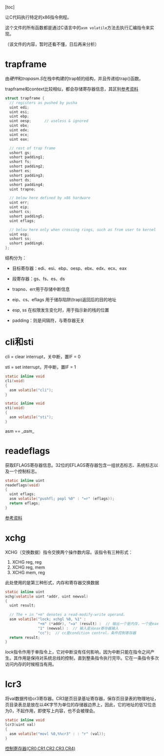 [toc]

让C代码执行特定的x86指令例程。

这个文件的所有函数都是通过C语言中的`asm volatile`方法去执行汇编指令来实现。

（该文件的内容，暂时还看不懂，日后再来分析）

# trapframe

由*硬件*和*trapasm.S*在栈中构建的trap帧的结构，并且传递给trap()函数。

trapframe和context比较相似，都会存储寄存器信息，其区别[参考资料](https://mhy12345.xyz/technology/ucore-trapframe-context/)

```c
struct trapframe {
  // registers as pushed by pusha
  uint edi;
  uint esi;
  uint ebp;
  uint oesp;      // useless & ignored
  uint ebx;
  uint edx;
  uint ecx;
  uint eax;

  // rest of trap frame
  ushort gs;
  ushort padding1;
  ushort fs;
  ushort padding2;
  ushort es;
  ushort padding3;
  ushort ds;
  ushort padding4;
  uint trapno;

  // below here defined by x86 hardware
  uint err;
  uint eip;
  ushort cs;
  ushort padding5;
  uint eflags;

  // below here only when crossing rings, such as from user to kernel
  uint esp;
  ushort ss;
  ushort padding6;
};
```

结构分为：

* 目标寄存器：edi、esi、ebp、oesp、ebx、edx、ecx、eax

* 段寄存器：gs、fs、es、ds

* trapno、err用于存储中断信息

* eip、cs、eflags 用于储存陷阱(trap)返回后的目的地址

* esp, ss 在权限发生变化时，用于指示新的栈的位置

* padding：则是间隔符，与寄存器无关

  



# cli和sti

cli = clear interrupt，关中断，置IF = 0

sti = set interrupt，开中断，置IF = 1

```c
static inline void
cli(void)
{
  asm volatile("cli");
}

static inline void
sti(void)
{
  asm volatile("sti");
}
```

asm == \__asm__

# readeflags

获取EFLAGS寄存器信息。32位的EFLAGS寄存器包含一组状态标志、系统标志以及一个控制标志。

```c
static inline uint
readeflags(void)
{
  uint eflags;
  asm volatile("pushfl; popl %0" : "=r" (eflags));
  return eflags;
}
```

[参考资料](https://blog.csdn.net/jn1158359135/article/details/7761011)



# xchg

XCHG（交换数据）指令交换两个操作数内容。该指令有三种形式：

1. XCHG reg, reg
2. XCHG reg, mem
3. XCHG mem, reg

此处使用的是第三种形式，内存和寄存器交换数据

```c
static inline uint
xchg(volatile uint *addr, uint newval)
{
  uint result;
  
  // The + in "+m" denotes a read-modify-write operand.
  asm volatile("lock; xchgl %0, %1" :
               "+m" (*addr), "=a" (result) :  // 输出一个是内存，一个是eax寄存器
               "1" (newval) :  // 输入是从eax寄存器输入
               "cc");  // cc是condition control，条件控制寄存器
  return result;
}
```

*lock*指令作用于单指令上，它对中断没有任何影响，因为中断只能在指令之间产生。其作用是保持对系统总线的控制，直到整条指令执行完毕。它在一条指令多次访问内存的时候相当有用。



# lcr3

将val数据传给cr3寄存器。CR3是页目录基址寄存器，保存页目录表的物理地址，页目录表总是放在以4K字节为单位的存储器边界上，因此，它的地址的低12位总为0，不起作用，即使写上内容，也不会被理会。

```c
static inline void
lcr3(uint val) 
{
  asm volatile("movl %0,%%cr3" : : "r" (val));
}
```

[控制寄存器(CR0,CR1,CR2,CR3,CR4)](https://blog.csdn.net/whatday/article/details/24851197)

